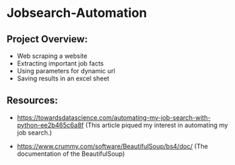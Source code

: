 # Jobsearch-Automation


## Project Overview:

* Web scraping a website  
* Extracting important job facts 
* Using parameters for dynamic url
* Saving results in an excel sheet


## Resources:

* https://towardsdatascience.com/automating-my-job-search-with-python-ee2b465c6a8f (This article piqued my interest in automating my job search.)

* https://www.crummy.com/software/BeautifulSoup/bs4/doc/ (The documentation of the BeautifulSoup)
